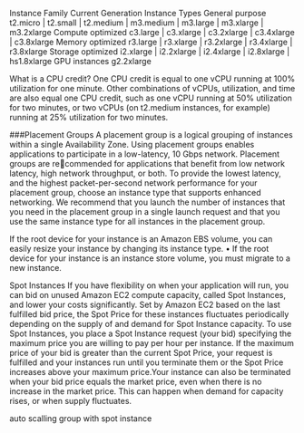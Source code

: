 

Instance Family Current Generation Instance Types
General purpose t2.micro | t2.small | t2.medium | m3.medium | m3.large |
m3.xlarge | m3.2xlarge
Compute optimized c3.large | c3.xlarge | c3.2xlarge | c3.4xlarge | c3.8xlarge
Memory optimized r3.large | r3.xlarge | r3.2xlarge | r3.4xlarge | r3.8xlarge
Storage optimized  i2.xlarge | i2.2xlarge | i2.4xlarge | i2.8xlarge |
hs1.8xlarge
GPU instances g2.2xlarge

What is a CPU credit?
One CPU credit is equal to one vCPU running at 100% utilization for one minute. Other combinations of
vCPUs, utilization, and time are also equal one CPU credit, such as one vCPU running at 50% utilization
for two minutes, or two vCPUs (on t2.medium instances, for example) running at 25% utilization for two
minutes.

###Placement Groups
A placement group is a logical grouping of instances within a single Availability Zone. Using placement
groups enables applications to participate in a low-latency, 10 Gbps network. Placement groups are recommended for applications that benefit from low network latency, high network throughput, or both. To
provide the lowest latency, and the highest packet-per-second network performance for your placement
group, choose an instance type that supports enhanced networking.
We recommend that you launch the number of instances that you need in the placement group in a single
launch request and that you use the same instance type for all instances in the placement group.

If the root device for your instance is an Amazon EBS volume, you can easily resize your instance by
changing its instance type.
• If the root device for your instance is an instance store volume, you must migrate to a new instance.

Spot Instances
If you have flexibility on when your application will run, you can bid on unused Amazon EC2 compute
capacity, called Spot Instances, and lower your costs significantly. Set by Amazon EC2 based on the last
fulfilled bid price, the Spot Price for these instances fluctuates periodically depending on the supply of
and demand for Spot Instance capacity.
To use Spot Instances, you place a Spot Instance request (your bid) specifying the maximum price you
are willing to pay per hour per instance. If the maximum price of your bid is greater than the current Spot
Price, your request is fulfilled and your instances run until you terminate them or the Spot Price increases
above your maximum price.Your instance can also be terminated when your bid price equals the market
price, even when there is no increase in the market price. This can happen when demand for capacity
rises, or when supply fluctuates.

auto scalling group with spot instance


